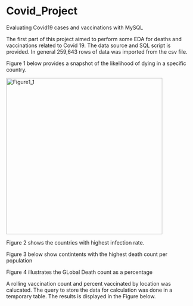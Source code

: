# Covid_Project
Evaluating Covid19 cases and vaccinations with MySQL

The first part of this project aimed to perform some EDA for deaths and vaccinations related to Covid 19. The data source and SQL script is provided. In general 259,643 rows of data was imported from the csv file.

Figure 1 below provides a snapshot of the likelihood of dying in a specific country.

<img width="419" alt="Figure1_1" src="https://user-images.githubusercontent.com/92636438/224492092-7e36e917-15e2-4dce-9bf1-cffb60c27c18.png">


Figure 2 shows the countries with highest infection rate.

Figure 3 below show contintents with the highest death count per population

Figure 4 illustrates the GLobal Death count as a percentage

A rolling vaccination count and percent vaccinated by location was calucated. The query to store the data for calculation was done in a temporary table. The results is displayed in the Figure below. 
